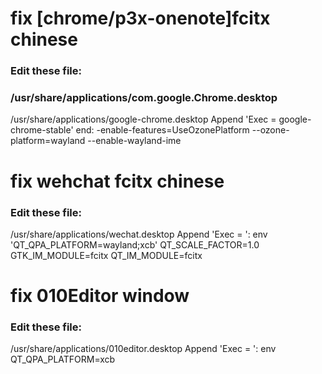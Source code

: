 
# fix [chrome/p3x-onenote]fcitx chinese
### Edit these file:
### /usr/share/applications/com.google.Chrome.desktop
/usr/share/applications/google-chrome.desktop
Append 'Exec = google-chrome-stable' end: -enable-features=UseOzonePlatform --ozone-platform=wayland --enable-wayland-ime


# fix wehchat fcitx chinese
### Edit these file:
/usr/share/applications/wechat.desktop
Append 'Exec = ': env 'QT_QPA_PLATFORM=wayland;xcb' QT_SCALE_FACTOR=1.0 GTK_IM_MODULE=fcitx QT_IM_MODULE=fcitx 

# fix 010Editor window
### Edit these file:
/usr/share/applications/010editor.desktop
Append 'Exec = ': env QT_QPA_PLATFORM=xcb 

